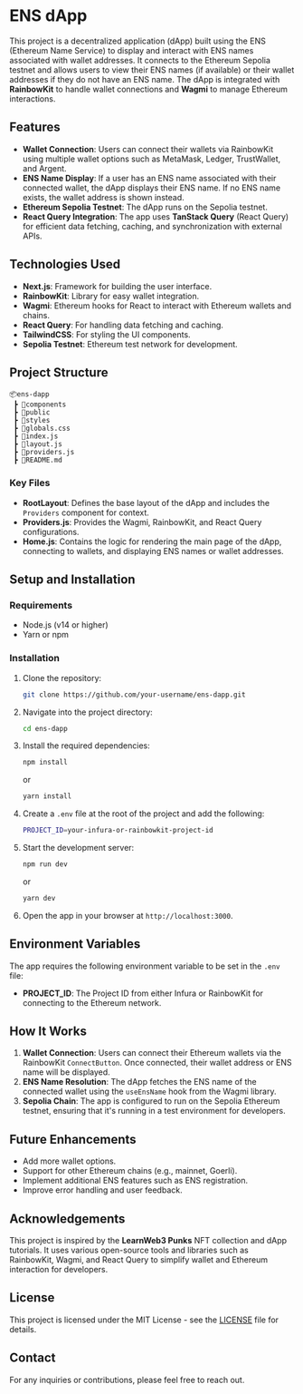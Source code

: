 # ENS dApp

This project is a decentralized application (dApp) built using the ENS (Ethereum Name Service) to display and interact with ENS names associated with wallet addresses. It connects to the Ethereum Sepolia testnet and allows users to view their ENS names (if available) or their wallet addresses if they do not have an ENS name. The dApp is integrated with **RainbowKit** to handle wallet connections and **Wagmi** to manage Ethereum interactions.

## Features

- **Wallet Connection**: Users can connect their wallets via RainbowKit using multiple wallet options such as MetaMask, Ledger, TrustWallet, and Argent.
- **ENS Name Display**: If a user has an ENS name associated with their connected wallet, the dApp displays their ENS name. If no ENS name exists, the wallet address is shown instead.
- **Ethereum Sepolia Testnet**: The dApp runs on the Sepolia testnet.
- **React Query Integration**: The app uses **TanStack Query** (React Query) for efficient data fetching, caching, and synchronization with external APIs.

## Technologies Used

- **Next.js**: Framework for building the user interface.
- **RainbowKit**: Library for easy wallet integration.
- **Wagmi**: Ethereum hooks for React to interact with Ethereum wallets and chains.
- **React Query**: For handling data fetching and caching.
- **TailwindCSS**: For styling the UI components.
- **Sepolia Testnet**: Ethereum test network for development.

## Project Structure

```
📦ens-dapp
 ┣ 📂components
 ┣ 📂public
 ┣ 📂styles
 ┣ 📜globals.css
 ┣ 📜index.js
 ┣ 📜layout.js
 ┣ 📜providers.js
 ┣ 📜README.md
```

### Key Files

- **RootLayout**: Defines the base layout of the dApp and includes the `Providers` component for context.
- **Providers.js**: Provides the Wagmi, RainbowKit, and React Query configurations.
- **Home.js**: Contains the logic for rendering the main page of the dApp, connecting to wallets, and displaying ENS names or wallet addresses.

## Setup and Installation

### Requirements

- Node.js (v14 or higher)
- Yarn or npm

### Installation

1. Clone the repository:

   ```bash
   git clone https://github.com/your-username/ens-dapp.git
   ```

2. Navigate into the project directory:

   ```bash
   cd ens-dapp
   ```

3. Install the required dependencies:

   ```bash
   npm install
   ```

   or

   ```bash
   yarn install
   ```

4. Create a `.env` file at the root of the project and add the following:

   ```bash
   PROJECT_ID=your-infura-or-rainbowkit-project-id
   ```

5. Start the development server:

   ```bash
   npm run dev
   ```

   or

   ```bash
   yarn dev
   ```

6. Open the app in your browser at `http://localhost:3000`.

## Environment Variables

The app requires the following environment variable to be set in the `.env` file:

- **PROJECT_ID**: The Project ID from either Infura or RainbowKit for connecting to the Ethereum network.

## How It Works

1. **Wallet Connection**: Users can connect their Ethereum wallets via the RainbowKit `ConnectButton`. Once connected, their wallet address or ENS name will be displayed.
2. **ENS Name Resolution**: The dApp fetches the ENS name of the connected wallet using the `useEnsName` hook from the Wagmi library.
3. **Sepolia Chain**: The app is configured to run on the Sepolia Ethereum testnet, ensuring that it's running in a test environment for developers.

## Future Enhancements

- Add more wallet options.
- Support for other Ethereum chains (e.g., mainnet, Goerli).
- Implement additional ENS features such as ENS registration.
- Improve error handling and user feedback.

## Acknowledgements

This project is inspired by the **LearnWeb3 Punks** NFT collection and dApp tutorials. It uses various open-source tools and libraries such as RainbowKit, Wagmi, and React Query to simplify wallet and Ethereum interaction for developers.

## License

This project is licensed under the MIT License - see the [LICENSE](LICENSE) file for details.

## Contact

For any inquiries or contributions, please feel free to reach out.
